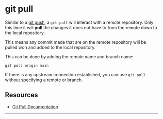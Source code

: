 # git pull

Similar to a [git push](./PUSH.md), a `git pull` will interact with a remote repository. Only this time it will **pull** the changes it does not have to from the remote down to the local repository.

This means any commit made that are on the remote repository will be pulled won and added to the local repository.

This can be done by adding the remote name and branch name:
```
git pull origin main
```

If there is any upstream connection established, you can use `git pull` without specifying a remote or branch.

## Resources

- [Git Pull Documentation](https://git-scm.com/docs/git-pull)

---
